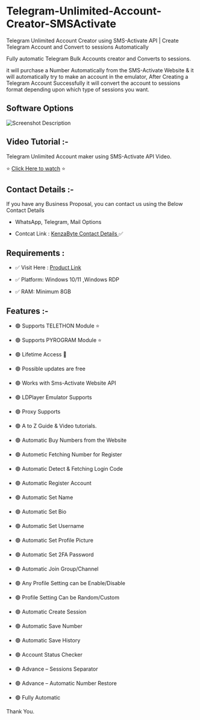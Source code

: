 
# Telegram-Unlimited-Account-Creator-SMSActivate

Telegram Unlimited Account Creator using SMS-Activate API | Create Telegram Account and Convert to sessions Automatically

Fully automatic Telegram Bulk Accounts creator and Converts to sessions.

it will purchase a Number Automatically from the SMS-Activate Website & it will automatically try to make an account in the emulator, After Creating a Telegram Account Successfully it will convert the account to sessions format depending upon which type of sessions you want.

## Software Options

![Screenshot Description](https://www.kenzabyte.com/wp-content/uploads/2024/02/telegram-bulk-account-creator-software-options.png)


## Video Tutorial :-

Telegram Unlimited Account maker using SMS-Activate API Video.

⭐  [Click Here to watch](https://www.youtube.com/watch?v=Dzl5na4tyMs)  ⭐

## Contact Details :-

If you have any Business Proposal, you can contact us using the Below Contact Details


- WhatsApp, Telegram, Mail Options

- Contcat Link  : [KenzaByte Contact Details ](https://www.kenzabyte.com/contact-us/) ✅

## Requirements :

- ✅ Visit Here : [Product Link](https://www.kenzabyte.com/product/sms-activate-telegram-account-creator/)

- ✅ Platform: Windows 10/11 ,Windows RDP

- ✅ RAM: Minimum 8GB



## Features :- 

- 🟢 Supports TELETHON Module ⭐

- 🟢 Supports  PYROGRAM Module ⭐

- 🟢 Lifetime Access 💯

- 🟢 Possible updates are free 

- 🟢 Works with Sms-Activate Website API

- 🟢 LDPlayer Emulator Supports

- 🟢 Proxy Supports

- 🟢 A to Z Guide & Video tutorials.

- 🟢 Automatic Buy Numbers from the Website

- 🟢 Autometic Fetching Number for Register

- 🟢 Automatic Detect & Fetching Login Code

- 🟢 Automatic Register Account

- 🟢 Automatic Set Name

- 🟢 Automatic Set Bio

- 🟢 Automatic Set Username

- 🟢 Automatic Set Profile Picture

- 🟢 Automatic Set 2FA Password

- 🟢 Automatic Join Group/Channel

- 🟢 Any Profile Setting can be Enable/Disable

- 🟢 Profile Setting Can be Random/Custom

- 🟢 Automatic Create Session

- 🟢 Automatic Save Number

- 🟢 Automatic Save History

- 🟢 Account Status Checker

- 🟢 Advance – Sessions Separator

- 🟢 Advance – Automatic Number Restore

- 🟢 Fully Automatic

Thank You.
